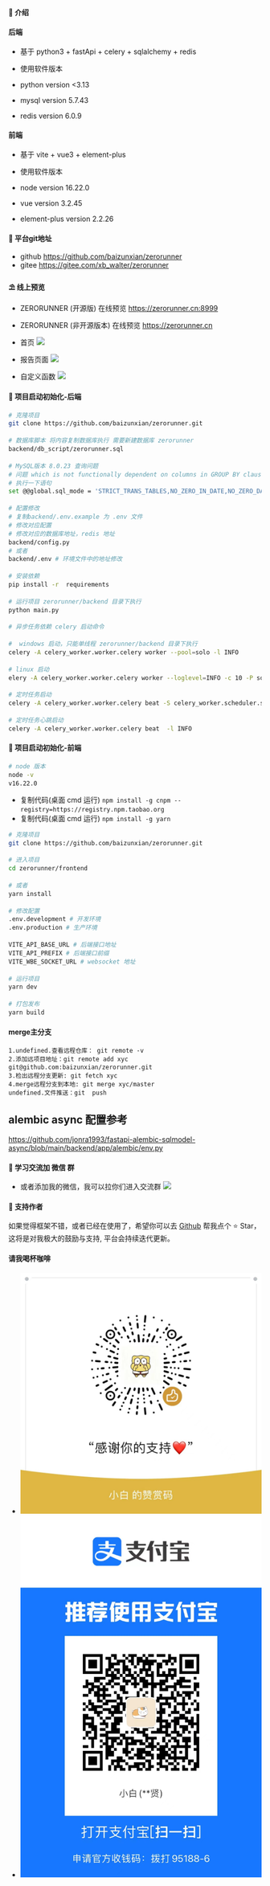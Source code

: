 #### 🌈 介绍

#### 后端
- 基于 python3 + fastApi + celery + sqlalchemy + redis

- 使用软件版本
- python version <3.13
- mysql version 5.7.43
- redis version 6.0.9

#### 前端

- 基于 vite + vue3 + element-plus

- 使用软件版本
- node version 16.22.0
- vue  version 3.2.45
- element-plus  version 2.2.26


#### 💒 平台git地址
- github 
https://github.com/baizunxian/zerorunner
- gitee
https://gitee.com/xb_walter/zerorunner

#### ⛱️ 线上预览

- ZERORUNNER (开源版)
  在线预览 <a href="https://zerorunner.cn" target="_blank">https://zerorunner.cn:8999</a>
- ZERORUNNER (非开源版本)
  在线预览 <a href="https://zerorunner.cn" target="_blank">https://zerorunner.cn</a>

- 首页
  ![](static/img/index.png)
- 报告页面
  ![](static/img/report.png)
- 自定义函数
  ![](static/img/func.png)

#### 🚧 项目启动初始化-后端

```bash
# 克隆项目
git clone https://github.com/baizunxian/zerorunner.git

# 数据库脚本 将内容复制数据库执行 需要新建数据库 zerorunner
backend/db_script/zerorunner.sql  

# MySQL版本 8.0.23 查询问题
# 问题 which is not functionally dependent on columns in GROUP BY clause; this is incompatible with sql_mode=only_full_group_by
# 执行一下语句
set @@global.sql_mode = 'STRICT_TRANS_TABLES,NO_ZERO_IN_DATE,NO_ZERO_DATE,ERROR_FOR_DIVISION_BY_ZERO,NO_ENGINE_SUBSTITUTION';

# 配置修改
# 复制backend/.env.example 为 .env 文件
# 修改对应配置
# 修改对应的数据库地址，redis 地址
backend/config.py
# 或者
backend/.env # 环境文件中的地址修改

# 安装依赖
pip install -r  requirements

# 运行项目 zerorunner/backend 目录下执行
python main.py

# 异步任务依赖 celery 启动命令

#  windows 启动，只能单线程 zerorunner/backend 目录下执行
celery -A celery_worker.worker.celery worker --pool=solo -l INFO 

# linux 启动
elery -A celery_worker.worker.celery worker --loglevel=INFO -c 10 -P solo -n zerorunner-celery-worker

# 定时任务启动
celery -A celery_worker.worker.celery beat -S celery_worker.scheduler.schedulers:DatabaseScheduler -l INFO

# 定时任务心跳启动
celery -A celery_worker.worker.celery beat  -l INFO 

```

#### 🚧 项目启动初始化-前端

```bash
# node 版本
node -v 
v16.22.0
```

- 复制代码(桌面 cmd 运行) `npm install -g cnpm --registry=https://registry.npm.taobao.org`
- 复制代码(桌面 cmd 运行) `npm install -g yarn`

```bash
# 克隆项目
git clone https://github.com/baizunxian/zerorunner.git

# 进入项目
cd zerorunner/frontend

# 或者
yarn install

# 修改配置
.env.development # 开发环境
.env.production # 生产环境

VITE_API_BASE_URL # 后端接口地址
VITE_API_PREFIX # 后端接口前缀
VITE_WBE_SOCKET_URL # websocket 地址

# 运行项目
yarn dev

# 打包发布
yarn build

```

#### merge主分支
```
1.undefined.查看远程仓库： git remote -v 
2.添加远项目地址：git remote add xyc git@github.com:baizunxian/zerorunner.git
3.检出远程分支更新: git fetch xyc  
4.merge远程分支到本地: git merge xyc/master
undefined.文件推送：git  push
```

## alembic async 配置参考
https://github.com/jonra1993/fastapi-alembic-sqlmodel-async/blob/main/backend/app/alembic/env.py

#### 💯 学习交流加 微信 群

- 或者添加我的微信，我可以拉你们进入交流群
  ![](static/img/weixin.png)

#### 💌 支持作者

如果觉得框架不错，或者已经在使用了，希望你可以去 <a target="_blank" href="https://github.com/baizunxian/zerorunner">
Github</a> 帮我点个 ⭐ Star，这将是对我极大的鼓励与支持, 平台会持续迭代更新。

#### 请我喝杯咖啡
- ![](static/img/weixinzhanshang.jpg) 
- ![](static/img/zhifubaozhanshang.jpg)
